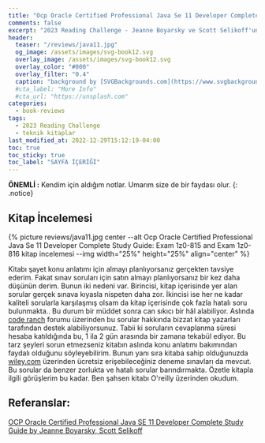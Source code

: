 ```yaml
---
title: "Ocp Oracle Certified Professional Java Se 11 Developer Complete Study Guide: Exam 1z0-815 and Exam 1z0-816 (Kitap İncelemesi)"
comments: false
excerpt: "2023 Reading Challenge - Jeanne Boyarsky ve Scott Selikoff'un Java 11 sertifika sınavı için hazırladığı kitap ile ilgili Yorumum"
header:
  teaser: "/reviews/java11.jpg"
  og_image: /assets/images/svg-book12.svg
  overlay_image: /assets/images/svg-book12.svg
  overlay_color: "#000"
  overlay_filter: "0.4"
  caption: "background by [SVGBackgrounds.com](https://www.svgbackgrounds.com/)"
  #cta_label: "More Info"
  #cta_url: "https://unsplash.com"
categories:
  - book-reviews
tags:
  - 2023 Reading Challenge
  - teknik kitaplar
last_modified_at: 2022-12-29T15:12:19-04:00
toc: true
toc_sticky: true
toc_label: "SAYFA İÇERİĞİ"
---
```



**ÖNEMLİ :** Kendim için aldığım notlar. Umarım size de bir faydası olur.
{: .notice}

## Kitap İncelemesi

{% picture reviews/java11.jpg center --alt Ocp Oracle Certified Professional Java Se 11 Developer Complete Study Guide: Exam 1z0-815 and Exam 1z0-816 kitap incelemesi --img width="25%" height="25%" align="center" %}<br/>

Kitabı şayet konu anlatımı için almayı planlıyorsanız gerçekten tavsiye ederim. Fakat sınav soruları için satın almayı planlıyorsanız bir kez daha düşünün derim. Bunun iki nedeni var. Birincisi, kitap içerisinde yer alan sorular gerçek sınava kıyasla nispeten daha zor. İkincisi ise her ne kadar kaliteli sorularla karşılaşmış olsam da kitap içerisinde çok fazla hatalı soru bulunmakta.. Bu durum bir müddet sonra can sıkıcı bir hâl alabiliyor. Aslında [code ranch](https://coderanch.com) forumu üzerinden bu sorular hakkında bizzat kitap yazarları tarafından destek alabiliyorsunuz. Tabii ki soruların cevaplanma süresi hesaba katıldığında bu, 1 ila 2 gün arasında bir zamana tekabül ediyor. Bu tarz şeyleri sorun etmezseniz kitabın aslında konu anlatımı bakımından faydalı olduğunu söyleyebilirim. Bunun yanı sıra kitaba sahip olduğunuzda [wiley.com](www.wiley.com/go/Sybextestprep) üzerinden ücretsiz erişebileceğiniz deneme sınavları da mevcut. Bu sorular da benzer zorlukta ve hatalı sorular barındırmakta. Özetle kitapla ilgili görüşlerim bu kadar. Ben şahsen kitabı O'reilly üzerinden okudum.


## Referanslar:

[OCP Oracle Certified Professional Java SE 11 Developer Complete Study Guide by Jeanne Boyarsky, Scott Selikoff](https://learning.oreilly.com/library/view/ocp-oracle-certified/9781119619130/)


